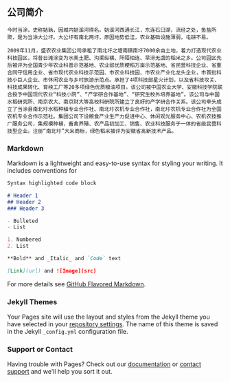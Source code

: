 ## 公司简介

    今时当涂，史称姑孰，因城内姑溪河得名。姑溪河西通长江，东连石臼湖，流经之处，鱼盐所聚，是为当涂大公圩。大公圩有南北两圩，原因地势低洼，农业基础设施薄弱，屯耕不易。

    2009年11月，盛农农业集团公司承租了南北圩之塘南镇南圩7000余亩土地，着力打造现代农业科技园区，将昔日滩涂变为水美土肥、沟渠纵横、阡陌相连、旱涝无虞的稻米之乡。公司园区先后被评为全国青少年农业科普示范基地、农业部优质粳稻万亩示范基地、省民营科技企业、省重合同守信用企业、省市现代农业科技示范园、市农业科技园、市农业产业化龙头企业，市首批科技小巨人企业、市休闲农业与乡村旅游示范点。承担了4项科技部星火计划，以及省科技攻关、科技成果转化、育秧工厂等20多项绿色优质粮油项目。该公司被中国农业大学、安徽科技学院联合授予中国现代农业“科技小院”、“产学研合作基地”、“研究生校外培养基地”。该公司与中国水稻研究所、南京农大、南京财大等高校科研院所建立了良好的产学研合作关系。该公司牵头成立了当涂县南北圩水稻种植专业合作社、南北圩农机专业合作社，南北圩农机专业合作社为全国农机专业合作示范社。集团公司下设粮食产业生产力促进中心、休闲观光服务中心、农机农技推广服务公司，集规模种植，畜禽养殖、农产品初加工、销售、农业科技服务于一体的省级民营科技型企业。注册“南北圩”大米商标，绿色稻米被评为安徽省高新技术产品。

### Markdown

Markdown is a lightweight and easy-to-use syntax for styling your writing. It includes conventions for

```markdown
Syntax highlighted code block

# Header 1
## Header 2
### Header 3

- Bulleted
- List

1. Numbered
2. List

**Bold** and _Italic_ and `Code` text

[Link](url) and ![Image](src)
```

For more details see [GitHub Flavored Markdown](https://guides.github.com/features/mastering-markdown/).

### Jekyll Themes

Your Pages site will use the layout and styles from the Jekyll theme you have selected in your [repository settings](https://github.com/MidnightMarauders/castletest/settings). The name of this theme is saved in the Jekyll `_config.yml` configuration file.

### Support or Contact

Having trouble with Pages? Check out our [documentation](https://help.github.com/categories/github-pages-basics/) or [contact support](https://github.com/contact) and we’ll help you sort it out.
